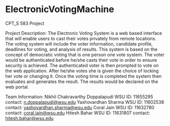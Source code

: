 # ElectronicVotingMachine
CPT_S 583 Project 

Project Description:
	The Electronic Voting System is a web based interface that will enable users to cast their votes privately from remote 
  locations. The voting system will include the voter information, candidate profile, deadlines for voting, and analysis 
  of results. This system is based on the concept of democratic voting that is one person one vote system. The voter would 
  be authenticated before he/she casts their vote in order to ensure security is achieved. The authenticated voter is then 
  prompted to vote on the web application. After he/she votes she is given the choice of locking her vote or changing it. 
  Once the voting time is completed the system then evaluates and generates the result. The results would be declared on the web portal.
  
  
  Team Information:
    Nikhil Chakravarthy Doppalapudi WSU ID: 11655295
      contact: n.doppalapudi@wsu.edu
    Yashovardhan Sharma             WSU ID: 11602538
      contact: yashovardhan.sharma@wsu.edu
    Coral Jain                      WSU ID: 11632780
      contact: coral.jain@wsu.edu
    Hitesh Bahar                    WSU ID: 11631807
      contact: hitesh.bahar@wsu.edu
    
